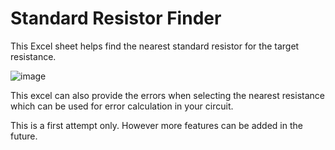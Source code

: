# Standard Resistor Finder
This Excel sheet helps find the nearest standard resistor for the target resistance.

![image](https://github.com/user-attachments/assets/c3f6ba21-5fe6-4f6f-adac-755515da3781)

This excel can also provide the errors when selecting the nearest resistance which can be used for error calculation in your circuit.

This is a first attempt only. However more features can be added in the future.
